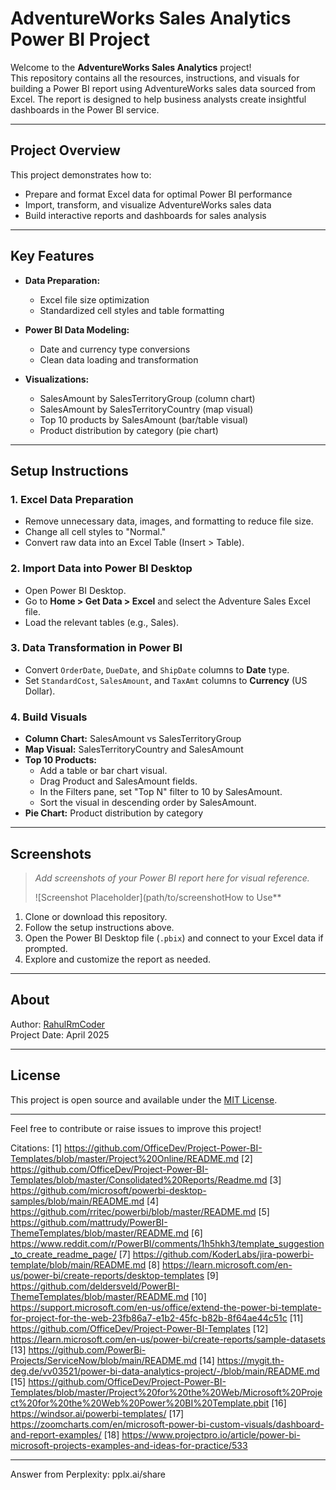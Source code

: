 # AdventureWorks Sales Analytics Power BI Project

Welcome to the **AdventureWorks Sales Analytics** project!  
This repository contains all the resources, instructions, and visuals for building a Power BI report using AdventureWorks sales data sourced from Excel. The report is designed to help business analysts create insightful dashboards in the Power BI service.

---

## **Project Overview**

This project demonstrates how to:
- Prepare and format Excel data for optimal Power BI performance
- Import, transform, and visualize AdventureWorks sales data
- Build interactive reports and dashboards for sales analysis

---

## **Key Features**

- **Data Preparation:**  
  - Excel file size optimization  
  - Standardized cell styles and table formatting

- **Power BI Data Modeling:**  
  - Date and currency type conversions  
  - Clean data loading and transformation

- **Visualizations:**  
  - SalesAmount by SalesTerritoryGroup (column chart)
  - SalesAmount by SalesTerritoryCountry (map visual)
  - Top 10 products by SalesAmount (bar/table visual)
  - Product distribution by category (pie chart)

---

## **Setup Instructions**

### **1. Excel Data Preparation**
- Remove unnecessary data, images, and formatting to reduce file size.
- Change all cell styles to "Normal."
- Convert raw data into an Excel Table (Insert > Table).

### **2. Import Data into Power BI Desktop**
- Open Power BI Desktop.
- Go to **Home > Get Data > Excel** and select the Adventure Sales Excel file.
- Load the relevant tables (e.g., Sales).

### **3. Data Transformation in Power BI**
- Convert `OrderDate`, `DueDate`, and `ShipDate` columns to **Date** type.
- Set `StandardCost`, `SalesAmount`, and `TaxAmt` columns to **Currency** (US Dollar).

### **4. Build Visuals**
- **Column Chart:** SalesAmount vs SalesTerritoryGroup
- **Map Visual:** SalesTerritoryCountry and SalesAmount
- **Top 10 Products:**  
  - Add a table or bar chart visual.
  - Drag Product and SalesAmount fields.
  - In the Filters pane, set "Top N" filter to 10 by SalesAmount.
  - Sort the visual in descending order by SalesAmount.
- **Pie Chart:** Product distribution by category

---

## **Screenshots**

> _Add screenshots of your Power BI report here for visual reference._  
>  
> ![Screenshot Placeholder](path/to/screenshotHow to Use**

1. Clone or download this repository.
2. Follow the setup instructions above.
3. Open the Power BI Desktop file (`.pbix`) and connect to your Excel data if prompted.
4. Explore and customize the report as needed.

---

## **About**

Author: [RahulRmCoder](https://github.com/RahulRmCoder)  
Project Date: April 2025

---

## **License**

This project is open source and available under the [MIT License](LICENSE).

---

Feel free to contribute or raise issues to improve this project!

Citations:
[1] https://github.com/OfficeDev/Project-Power-BI-Templates/blob/master/Project%20Online/README.md
[2] https://github.com/OfficeDev/Project-Power-BI-Templates/blob/master/Consolidated%20Reports/Readme.md
[3] https://github.com/microsoft/powerbi-desktop-samples/blob/main/README.md
[4] https://github.com/rritec/powerbi/blob/master/README.md
[5] https://github.com/mattrudy/PowerBI-ThemeTemplates/blob/master/README.md
[6] https://www.reddit.com/r/PowerBI/comments/1h5hkh3/template_suggestion_to_create_readme_page/
[7] https://github.com/KoderLabs/jira-powerbi-template/blob/main/README.md
[8] https://learn.microsoft.com/en-us/power-bi/create-reports/desktop-templates
[9] https://github.com/deldersveld/PowerBI-ThemeTemplates/blob/master/README.md
[10] https://support.microsoft.com/en-us/office/extend-the-power-bi-template-for-project-for-the-web-23fb86a7-e1b2-45fc-b82b-8f64ae44c51c
[11] https://github.com/OfficeDev/Project-Power-BI-Templates
[12] https://learn.microsoft.com/en-us/power-bi/create-reports/sample-datasets
[13] https://github.com/PowerBi-Projects/ServiceNow/blob/main/README.md
[14] https://mygit.th-deg.de/vv03521/power-bi-data-analytics-project/-/blob/main/README.md
[15] https://github.com/OfficeDev/Project-Power-BI-Templates/blob/master/Project%20for%20the%20Web/Microsoft%20Project%20for%20the%20Web%20Power%20BI%20Template.pbit
[16] https://windsor.ai/powerbi-templates/
[17] https://zoomcharts.com/en/microsoft-power-bi-custom-visuals/dashboard-and-report-examples/
[18] https://www.projectpro.io/article/power-bi-microsoft-projects-examples-and-ideas-for-practice/533

---
Answer from Perplexity: pplx.ai/share
